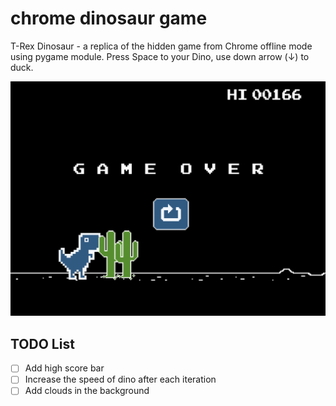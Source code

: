 # chrome dinosaur game
T-Rex Dinosaur - a replica of the hidden game from Chrome offline mode using pygame module. Press Space to  your Dino, use down arrow (↓) to duck.

![alt text](https://github.com/himank99/chrome_dinosaur_game/blob/master/1.png?raw=true)
## TODO List
- [ ] Add high score bar
- [ ] Increase the speed of dino after each iteration
- [ ] Add clouds in the background
